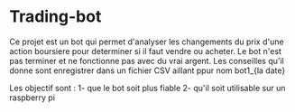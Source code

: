 # Trading-bot

Ce projet est un bot qui permet d'analyser les changements du prix d'une action boursiere pour determiner si il faut vendre ou acheter.
Le bot n'est pas terminer et ne fonctionne pas avec du vrai argent.
Les conseilles qu'il donne sont enregistrer dans un fichier CSV aillant ppur nom bot1_{la date}

Les objectif sont :
  1- que le bot soit plus fiable
  2- qu'il soit utilisable sur un raspberry pi 
